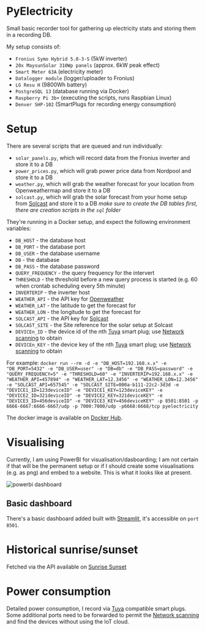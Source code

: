 # PyElectricity
Small basic recorder tool for gathering up electricity stats and storing them in a recording DB.

My setup consists of:
- `Fronius Symo Hybrid 5.0-3-S` (5kW inverter)
- `20x MaysunSolar 310Wp panels` (approx. 6kW peak effect)
- `Smart Meter 63A` (electricity meter)
- `Datalogger module` (logger/uploader to Fronius)
- `LG Resu H` (9800Wh battery)
- `PostgreSQL 13` (database running via Docker)
- `Raspberry Pi 3b+` (executing the scripts, runs Raspbian Linux)
- `Denver SHP-102` (SmartPlugs for recording energy consumption)

# Setup
There are several scripts that are queued and run individually:
- `solar_panels.py`, which will record data from the Fronius inverter and store it to a DB
- `power_prices.py`, which will grab power price data from Nordpool and store it to a DB
- `weather.py`, which will grab the weather forecast for your location from Openweathermap and store it to a DB
- `solcast.py`, which will grab the solar forecast from your home setup from [Solcast](https://toolkit.solcast.com.au/live-forecast) and store it to a DB
*make sure to create the DB tables first, there are creation scripts in the `sql` folder*

They're running in a Docker setup, and expect the following environment variables:
- `DB_HOST` - the database host
- `DB_PORT` - the database port
- `DB_USER` - the database username
- `DB` - the database
- `DB_PASS` - the database password
- `QUERY_FREQUENCY` - the query frequency for the intervert
- `THRESHOLD` - the threshold before a new query process is started (e.g. 60 when crontab scheduling every 5th minute)
- `INVERTERIP` - the inverter host
- `WEATHER_API` - the API key for [Openweather](https://openweathermap.org/api)
- `WEATHER_LAT` - the latitude to get the forecast for
- `WEATHER_LON` - the longitude to get the forecast for
- `SOLCAST_API` - the API key for [Solcast](https://docs.solcast.com.au/)
- `SOLCAST_SITE` - the Site reference for the solar setup at Solcast
- `DEVICEn_ID` - the device id of the nth [Tuya](https://iot.tuya.com/) smart plug; use [Network scanning](https://pypi.org/project/tinytuya/#:~:text=get%20these%20keys.-,Network%20Scanner,-TinyTuya%20has%20a) to obtain
- `DEVICEn_KEY` - the device key of the nth [Tuya](https://iot.tuya.com/) smart plug; use [Network scanning](https://pypi.org/project/tinytuya/#:~:text=get%20these%20keys.-,Network%20Scanner,-TinyTuya%20has%20a) to obtain

For example: 
```docker run --rm -d -e "DB_HOST=192.168.x.x" -e "DB_PORT=5432" -e "DB_USER=user" -e "DB=db" -e "DB_PASS=password" -e "QUERY_FREQUENCY=5" -e "THRESHOLD=60" -e "INVERTERIP=192.168.x.x" -e "WEATHER_API=457894" -e "WEATHER_LAT=12.3456" -e "WEATHER_LON=12.3456" -e "SOLCAST_API=657545" -e "SOLCAST_SITE=000a-b111-22c2-3d3d -e "DEVICE1_ID=123deviceID" -e "DEVICE1_KEY=123deviceKEY" -e "DEVICE2_ID=321deviceID" -e "DEVICE2_KEY=321deviceKEY" -e "DEVICE3_ID=456deviceID" -e "DEVICE3_KEY=456deviceKEY" -p 8501:8501 -p 6666-6667:6666-6667/udp -p 7000:7000/udp -p6668:6668/tcp pyelectricity```

The docker image is available on [Docker Hub](https://hub.docker.com/repository/docker/antra/pyelectricity/general).

# Visualising
Currently, I am using PowerBI for visualisation/dasboarding; I am not certain if that will be the permanent setup or if I should create some visualisations (e.g. as png) and embed to a website.
This is what it looks like at present.  

![powerbi dashboard](docs/sample_dashboard.png "Sample PowerBI dashboard")

## Basic dashboard
There's a basic dashboard added built with [Streamlit](https://streamlit.io/), it's accessible on `port 8501`.


# Historical sunrise/sunset
Fetched via the API available on [Sunrise Sunset](https://sunrise-sunset.org/api)

# Power consumption
Detailed power consumption, I record via [Tuya](https://iot.tuya.com/) compatible smart plugs.  
Some additional ports need to be forwarded to permit the [Network scanning](https://pypi.org/project/tinytuya/#:~:text=get%20these%20keys.-,Network%20Scanner,-TinyTuya%20has%20a) and find the devices without using the IoT cloud.  